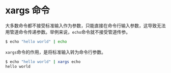 # xargs 命令

大多数命令都不接受标准输入作为参数，只能直接在命令行输入参数，这导致无法用管道命令传递参数。举例来说，`echo`命令就不接受管道传参。

```bash
$ echo "hello world" | echo
```

`xargs`命令的作用，是将标准输入转为命令行参数。

```bash
$ echo "hello world" | xargs echo
hello world
```

